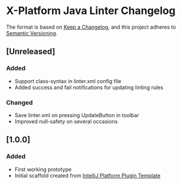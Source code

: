 # X-Platform Java Linter Changelog

The format is based on [Keep a Changelog](https://keepachangelog.com/en/1.0.0/),
and this project adheres to [Semantic Versioning](https://semver.org/spec/v2.0.0.html).

## [Unreleased]
### Added
- Support class-syntax in linter.xml config file 
- Added success and fail notifications for updating linting rules

### Changed
- Save linter.xml on pressing UpdateButton in toolbar
- Improved null-safety on several occasions

## [1.0.0]
### Added
- First working prototype
- Initial scaffold created from [IntelliJ Platform Plugin Template](https://github.com/JetBrains/intellij-platform-plugin-template)

